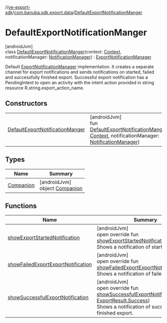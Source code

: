 //[ve-export-sdk](../../../index.md)/[com.banuba.sdk.export.data](../index.md)/[DefaultExportNotificationManger](index.md)

# DefaultExportNotificationManger

[androidJvm]\
class [DefaultExportNotificationManger](index.md)(context: [Context](https://developer.android.com/reference/kotlin/android/content/Context.html), notificationManager: [NotificationManager](https://developer.android.com/reference/kotlin/android/app/NotificationManager.html)) : [ExportNotificationManager](../-export-notification-manager/index.md)

Default [ExportNotificationManager](../-export-notification-manager/index.md) implementation. It creates a separate channel for export notifications and sends notifications on started, failed and successfully finished export. Successful export notification has a PendingIntent to open an activity with the intent action provided in string resource R.string.export_action_name.

## Constructors

| | |
|---|---|
| [DefaultExportNotificationManger](-default-export-notification-manger.md) | [androidJvm]<br>fun [DefaultExportNotificationManger](-default-export-notification-manger.md)(context: [Context](https://developer.android.com/reference/kotlin/android/content/Context.html), notificationManager: [NotificationManager](https://developer.android.com/reference/kotlin/android/app/NotificationManager.html)) |

## Types

| Name | Summary |
|---|---|
| [Companion](-companion/index.md) | [androidJvm]<br>object [Companion](-companion/index.md) |

## Functions

| Name | Summary |
|---|---|
| [showExportStartedNotification](show-export-started-notification.md) | [androidJvm]<br>open override fun [showExportStartedNotification](show-export-started-notification.md)()<br>Shows a notification of started export |
| [showFailedExportExportNotification](show-failed-export-export-notification.md) | [androidJvm]<br>open override fun [showFailedExportExportNotification](show-failed-export-export-notification.md)()<br>Shows a notification of failed export |
| [showSuccessfulExportNotification](show-successful-export-notification.md) | [androidJvm]<br>open override fun [showSuccessfulExportNotification](show-successful-export-notification.md)(result: [ExportResult.Success](../-export-result/-success/index.md))<br>Shows a notification of successfully finished export. |
